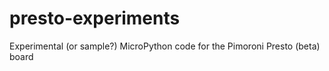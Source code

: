 # presto-experiments
Experimental (or sample?) MicroPython code for the Pimoroni Presto (beta) board
